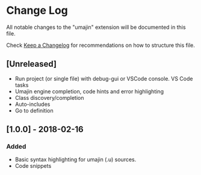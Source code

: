 # Change Log
All notable changes to the "umajin" extension will be documented in this file.

Check [Keep a Changelog](http://keepachangelog.com/) for recommendations on how to structure this file.

## [Unreleased]
- Run project (or single file) with debug-gui or VSCode console. VS Code tasks
- Umajin engine completion, code hints and error highlighting
- Class discovery/completion
- Auto-includes
- Go to definition

## [1.0.0] - 2018-02-16
### Added
- Basic syntax highlighting for umajin (.u) sources.
- Code snippets
